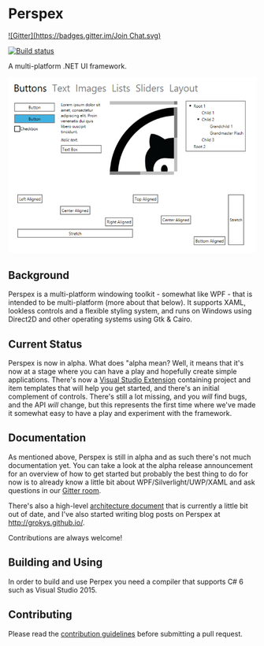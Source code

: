 # Perspex
[![Gitter](https://badges.gitter.im/Join Chat.svg)](https://gitter.im/grokys/Perspex?utm_source=badge&utm_medium=badge&utm_campaign=pr-badge&utm_content=badge)

[![Build status](https://ci.appveyor.com/api/projects/status/hubk3k0w9idyibfg/branch/master?svg=true)](https://ci.appveyor.com/project/grokys/perspex/branch/master)

A multi-platform .NET UI framework.

![](docs/screen.png)

## Background

Perspex is a multi-platform windowing toolkit - somewhat like WPF - that is
intended to be multi-platform (more about that below). It supports XAML,
lookless controls and a flexible styling system, and runs on Windows using
Direct2D and other operating systems using Gtk & Cairo.

## Current Status

Perspex is now in alpha. What does "alpha mean? Well, it means that it's now at a stage where you
can have a play and hopefully create simple applications. There's now a [Visual
Studio Extension](https://visualstudiogallery.msdn.microsoft.com/87db356c-cec9-4a07-b7db-a4ed8a921ac9)
containing project and item templates that will help you get started, and
there's an initial complement of controls. There's still a lot missing, and you
*will* find bugs, and the API *will* change, but this represents the first time
where we've made it somewhat easy to have a play and experiment with the
framework.

## Documentation

As mentioned above, Perspex is still in alpha and as such there's not much documentation yet. You can 
take a look at the alpha release announcement for an overview of how to get started but probably the
best thing to do for now is to already know a little bit about WPF/Silverlight/UWP/XAML and ask 
questions in our [Gitter room](https://gitter.im/grokys/Perspex).

There's also a high-level [architecture document](Docs/architecture.md) that is currently a little bit
out of date, and I've also started writing blog posts on Perspex at http://grokys.github.io/.

Contributions are always welcome!

## Building and Using
In order to build and use Perpex you need a compiler that supports C# 6 such as Visual Studio 2015.

## Contributing ##

Please read the [contribution guidelines](Docs/contributing.md) before submitting a pull request.
